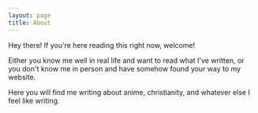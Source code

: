 ```yaml
---
layout: page
title: About
---
```


Hey there! If you're here reading this right now, welcome! 

Either you know me well in real life and want to read what I've written, or you don't know me in person and have somehow found your way to my website.




Here you will find me writing about anime, christianity, and whatever else I feel like writing.


